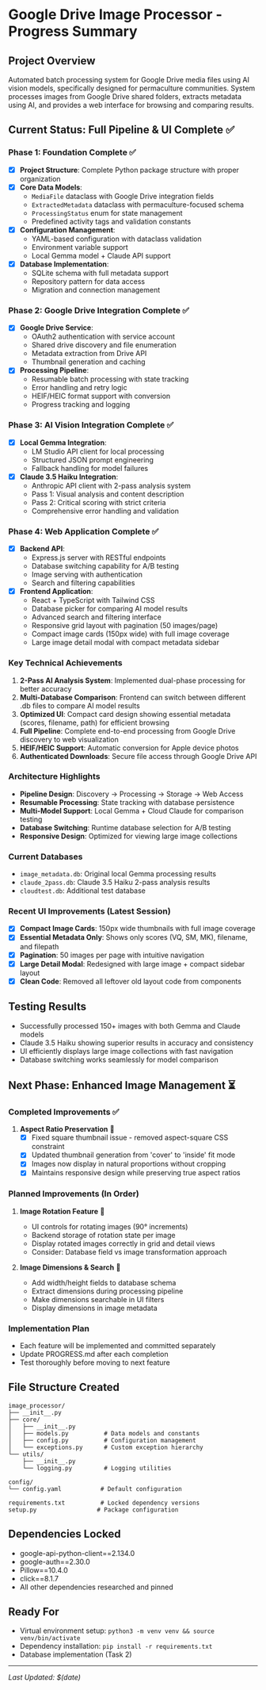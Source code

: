 # Google Drive Image Processor - Progress Summary

## Project Overview
Automated batch processing system for Google Drive media files using AI vision models, specifically designed for permaculture communities. System processes images from Google Drive shared folders, extracts metadata using AI, and provides a web interface for browsing and comparing results.

## Current Status: Full Pipeline & UI Complete ✅

### Phase 1: Foundation Complete ✅
- [x] **Project Structure**: Complete Python package structure with proper organization
- [x] **Core Data Models**: 
  - `MediaFile` dataclass with Google Drive integration fields
  - `ExtractedMetadata` dataclass with permaculture-focused schema
  - `ProcessingStatus` enum for state management
  - Predefined activity tags and validation constants
- [x] **Configuration Management**: 
  - YAML-based configuration with dataclass validation
  - Environment variable support
  - Local Gemma model + Claude API support
- [x] **Database Implementation**: 
  - SQLite schema with full metadata support
  - Repository pattern for data access
  - Migration and connection management

### Phase 2: Google Drive Integration Complete ✅
- [x] **Google Drive Service**: 
  - OAuth2 authentication with service account
  - Shared drive discovery and file enumeration
  - Metadata extraction from Drive API
  - Thumbnail generation and caching
- [x] **Processing Pipeline**: 
  - Resumable batch processing with state tracking
  - Error handling and retry logic
  - HEIF/HEIC format support with conversion
  - Progress tracking and logging

### Phase 3: AI Vision Integration Complete ✅
- [x] **Local Gemma Integration**: 
  - LM Studio API client for local processing
  - Structured JSON prompt engineering
  - Fallback handling for model failures
- [x] **Claude 3.5 Haiku Integration**: 
  - Anthropic API client with 2-pass analysis system
  - Pass 1: Visual analysis and content description
  - Pass 2: Critical scoring with strict criteria
  - Comprehensive error handling and validation

### Phase 4: Web Application Complete ✅
- [x] **Backend API**: 
  - Express.js server with RESTful endpoints
  - Database switching capability for A/B testing
  - Image serving with authentication
  - Search and filtering capabilities
- [x] **Frontend Application**: 
  - React + TypeScript with Tailwind CSS
  - Database picker for comparing AI model results
  - Advanced search and filtering interface
  - Responsive grid layout with pagination (50 images/page)
  - Compact image cards (150px wide) with full image coverage
  - Large image detail modal with compact metadata sidebar

### Key Technical Achievements
1. **2-Pass AI Analysis System**: Implemented dual-phase processing for better accuracy
2. **Multi-Database Comparison**: Frontend can switch between different .db files to compare AI model results
3. **Optimized UI**: Compact card design showing essential metadata (scores, filename, path) for efficient browsing
4. **Full Pipeline**: Complete end-to-end processing from Google Drive discovery to web visualization
5. **HEIF/HEIC Support**: Automatic conversion for Apple device photos
6. **Authenticated Downloads**: Secure file access through Google Drive API

### Architecture Highlights
- **Pipeline Design**: Discovery → Processing → Storage → Web Access
- **Resumable Processing**: State tracking with database persistence  
- **Multi-Model Support**: Local Gemma + Cloud Claude for comparison testing
- **Database Switching**: Runtime database selection for A/B testing
- **Responsive Design**: Optimized for viewing large image collections

### Current Databases
- `image_metadata.db`: Original local Gemma processing results
- `claude_2pass.db`: Claude 3.5 Haiku 2-pass analysis results  
- `cloudtest.db`: Additional test database

### Recent UI Improvements (Latest Session)
- [x] **Compact Image Cards**: 150px wide thumbnails with full image coverage
- [x] **Essential Metadata Only**: Shows only scores (VQ, SM, MK), filename, and filepath
- [x] **Pagination**: 50 images per page with intuitive navigation
- [x] **Large Detail Modal**: Redesigned with large image + compact sidebar layout
- [x] **Clean Code**: Removed all leftover old layout code from components

## Testing Results
- Successfully processed 150+ images with both Gemma and Claude models
- Claude 3.5 Haiku showing superior results in accuracy and consistency
- UI efficiently displays large image collections with fast navigation
- Database switching works seamlessly for model comparison

## Next Phase: Enhanced Image Management ⏳

### Completed Improvements ✅
1. **Aspect Ratio Preservation** 📐
   - [x] Fixed square thumbnail issue - removed aspect-square CSS constraint
   - [x] Updated thumbnail generation from 'cover' to 'inside' fit mode
   - [x] Images now display in natural proportions without cropping
   - [x] Maintains responsive design while preserving true aspect ratios

### Planned Improvements (In Order)
1. **Image Rotation Feature** 🔄
   - UI controls for rotating images (90° increments)
   - Backend storage of rotation state per image
   - Display rotated images correctly in grid and detail views
   - Consider: Database field vs image transformation approach

2. **Image Dimensions & Search** 📏
   - Add width/height fields to database schema
   - Extract dimensions during processing pipeline
   - Make dimensions searchable in UI filters
   - Display dimensions in image metadata

### Implementation Plan
- Each feature will be implemented and committed separately
- Update PROGRESS.md after each completion
- Test thoroughly before moving to next feature

## File Structure Created
```
image_processor/
├── __init__.py
├── core/
│   ├── __init__.py
│   ├── models.py          # Data models and constants
│   ├── config.py          # Configuration management
│   └── exceptions.py      # Custom exception hierarchy
└── utils/
    ├── __init__.py
    └── logging.py         # Logging utilities

config/
└── config.yaml           # Default configuration

requirements.txt          # Locked dependency versions
setup.py                 # Package configuration
```

## Dependencies Locked
- google-api-python-client==2.134.0
- google-auth==2.30.0  
- Pillow==10.4.0
- click==8.1.7
- All other dependencies researched and pinned

## Ready For
- Virtual environment setup: `python3 -m venv venv && source venv/bin/activate`
- Dependency installation: `pip install -r requirements.txt`
- Database implementation (Task 2)

---
*Last Updated: $(date)*